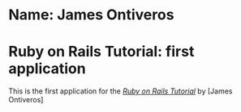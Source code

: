 # Name: James Ontiveros
# Ruby on Rails Tutorial: first application

This is the first application for the
[*Ruby on Rails Tutorial*](http://railstutorial.org/)
by [James Ontiveros]
